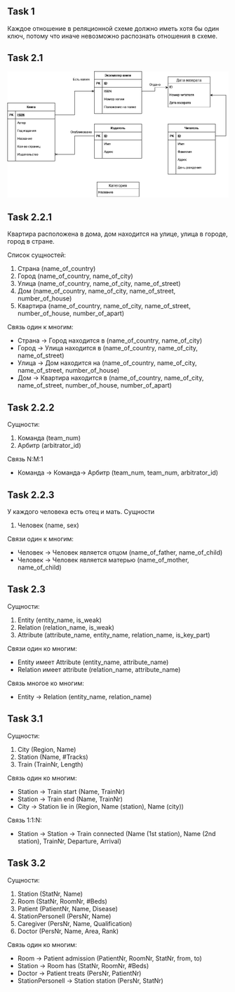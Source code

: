 ## Task 1
Каждое отношение в реляционной схеме должно иметь хотя бы один ключ, потому что иначе невозможно распознать отношения в схеме.


## Task 2.1
![](DZ3_1.png)

## Task 2.2.1
Квартира расположена в дома, дом находится на улице, улица в городе, город в стране.

Список сущностей:
1. Страна (name_of_country)
2. Город (name_of_country, name_of_city)
3. Улица (name_of_country, name_of_city, name_of_street)
4. Дом (name_of_country, name_of_city, name_of_street, number_of_house)
5. Квартира (name_of_country, name_of_city, name_of_street, number_of_house, number_of_apart)

Связь один к многим:
* Страна -> Город находится в (name_of_country, name_of_city)
* Город -> Улица находится в (name_of_country, name_of_city, name_of_street)
* Улица -> Дом находится на (name_of_country, name_of_city, name_of_street, number_of_house)
* Дом -> Квартира находится в (name_of_country, name_of_city, name_of_street, number_of_house, number_of_apart)

## Task 2.2.2
Сущности:
1. Команда (team_num)
2. Арбитр (arbitrator_id)

Связь N:M:1 
* Команда -> Команда-> Арбитр (team_num, team_num, arbitrator_id) 

## Task 2.2.3
У каждого человека есть отец и мать.
Сущности
1. Человек (name, sex)

Связи один к многим:
* Человек -> Человек является отцом (name_of_father, name_of_child)
* Человек -> Человек является матерью (name_of_mother, name_of_child)

## Task 2.3
Сущности:
1. Entity (entity_name, is_weak)
2. Relation (relation_name, is_weak)
3. Attribute (attribute_name, entity_name, relation_name, is_key_part)

Связи один ко многим:
* Entity имеет Attribute (entity_name, attribute_name)
* Relation имеет attribute (relation_name, attribute_name)

Связь многое ко многим:
* Entity -> Relation (entity_name, relation_name)

## Task 3.1
Сущности:
1. City (Region, Name)
2. Station (Name, #Tracks)
3. Train (TrainNr, Length)

Связь один ко многим:
* Station -> Train start (Name, TrainNr)
* Station -> Train end (Name, TrainNr)
* City -> Station lie in (Region, Name (station), Name (city))

Связь 1:1:N:
* Station -> Station -> Train connected (Name (1st station), Name (2nd station), TrainNr, Departure, Arrival) 

## Task 3.2
Сущности:
1. Station (StatNr, Name)
2. Room (StatNr, RoomNr, #Beds)
3. Patient (PatientNr, Name, Disease)
4. StationPersonell (PersNr, Name)
5. Caregiver (PersNr, Name, Qualification)
6. Doctor (PersNr, Name, Area, Rank)

Связь один ко многим:
* Room -> Patient admission (PatientNr, RoomNr, StatNr, from, to)
* Station -> Room has (StatNr, RoomNr, #Beds)
* Doctor -> Patient treats (PersNr, PatientNr)
* StationPersonell -> Station station (PersNr, StatNr)

